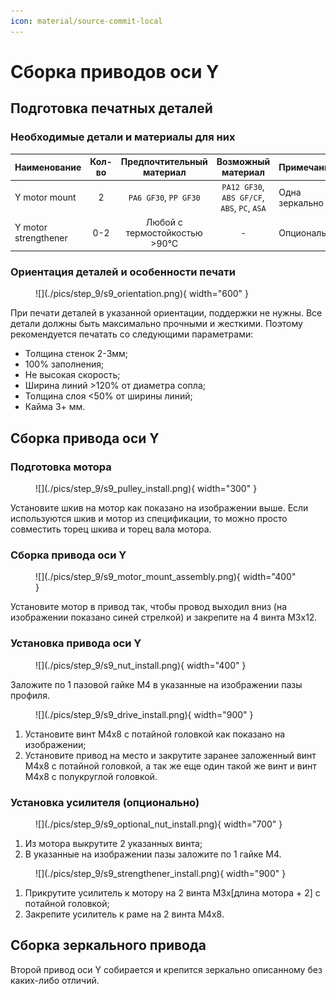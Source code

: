 ```yaml
---
icon: material/source-commit-local
---
```


# Сборка приводов оси Y

## Подготовка печатных деталей

### Необходимые детали и материалы для них

| Наименование        | Кол-во |       Предпочтительный материал       |              Возможный материал              | Примечание                                                   |
| :------------------ | :----: | :-----------------------------------: | :------------------------------------------: | :----------------------------------------------------------- |
| Y motor mount       |   2    |         `PA6 GF30`, `PP GF30`         | `PA12 GF30`, `ABS GF/CF`, `ABS`, `PC`, `ASA` | Одна зеркально |
| Y motor strengthener | 0-2 | Любой с термостойкостью >90°С | - | Опционально |

### Ориентация деталей и особенности печати

<figure markdown>
  ![](./pics/step_9/s9_orientation.png){ width="600" }
</figure>

При печати деталей в указанной ориентации, поддержки не нужны. Все детали должны быть максимально прочными и жесткими. Поэтому рекомендуется печатать со следующими параметрами:

- Толщина стенок 2-3мм;
- 100% заполнения;
- Не высокая скорость;
- Ширина линий >120% от диаметра сопла;
- Толщина слоя <50% от ширины линий;
- Кайма 3+ мм.

## Сборка привода оси Y

### Подготовка мотора

<figure markdown>
  ![](./pics/step_9/s9_pulley_install.png){ width="300" }
</figure>

Установите шкив на мотор как показано на изображении выше. Если используются шкив и мотор из спецификации, то можно просто совместить торец шкива и торец вала мотора.

### Сборка привода оси Y

<figure markdown>
  ![](./pics/step_9/s9_motor_mount_assembly.png){ width="400" }
</figure>

Установите мотор в привод так, чтобы провод выходил вниз (на изображении показано синей стрелкой) и закрепите на 4 винта М3х12.

### Установка привода оси Y

<figure markdown>
  ![](./pics/step_9/s9_nut_install.png){ width="400" }
</figure>

Заложите по 1 пазовой гайке М4 в указанные на изображении пазы профиля.

<figure markdown>
  ![](./pics/step_9/s9_drive_install.png){ width="900" }
</figure>

1. Установите винт М4х8 с потайной головкой как показано на изображении;
2. Установите привод на место и закрутите заранее заложенный винт М4х8 с потайной головкой, а так же еще один такой же винт и винт М4х8 с полукруглой головкой.

### Установка усилителя (опционально)

<figure markdown>
  ![](./pics/step_9/s9_optional_nut_install.png){ width="700" }
</figure>

1. Из мотора выкрутите 2 указанных винта;
2. В указанные на изображении пазы заложите по 1 гайке М4.

<figure markdown>
  ![](./pics/step_9/s9_strengthener_install.png){ width="900" }
</figure>

1. Прикрутите усилитель к мотору на 2 винта М3х[длина мотора + 2] с потайной головкой;
2. Закрепите усилитель к раме на 2 винта М4х8.

## Сборка зеркального привода

Второй привод оси Y собирается и крепится зеркально описанному без каких-либо отличий.
